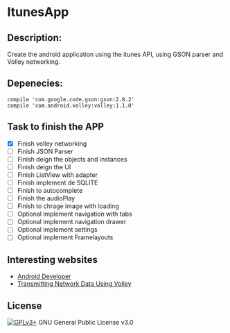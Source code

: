 # ItunesApp

## Description:
Create the android application using the itunes API, using GSON parser and Volley networking.

## Depenecies:
```
compile 'com.google.code.gson:gson:2.8.2'
compile 'com.android.volley:volley:1.1.0'
```
## Task to finish the APP
- [x] Finish volley networking
- [ ] Finish JSON Parser 
- [ ] Finish deign the objects and instances
- [ ] Finish deign the UI
- [ ] Finish ListView with adapter
- [ ] Finish implement de SQLITE
- [ ] Finish to autocomplete
- [ ] Finish the audioPlay
- [ ] Finish to chrage image with loading
- [ ] Optional implement navigation with tabs
- [ ] Optional implement navigation drawer
- [ ] Optional implement settings
- [ ] Optional implement Framelayouts

## Interesting websites
 - [Android Developer](https://developer.android.com/)
 - [Transmitting Network Data Using Volley](https://developer.android.com/training/volley/index.html)

## License
[![GPLv3+](http://gplv3.fsf.org/gplv3-127x51.png)](https://github.com/skyme32/ItunesApp/blob/master/LICENSE)
GNU General Public License v3.0
